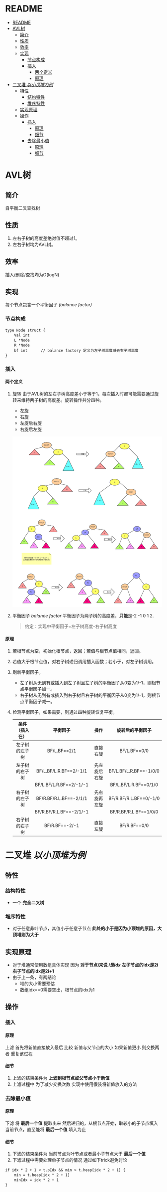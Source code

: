 # README

<!-- TOC -->

- [README](#readme)
- [AVL树](#avl树)
    - [简介](#简介)
    - [性质](#性质)
    - [效率](#效率)
    - [实现](#实现)
        - [节点构成](#节点构成)
        - [插入](#插入)
            - [两个定义](#两个定义)
            - [原理](#原理)
- [二叉堆 *以小顶堆为例*](#二叉堆-以小顶堆为例)
    - [特性](#特性)
        - [结构特性](#结构特性)
        - [堆序特性](#堆序特性)
    - [实现原理](#实现原理)
    - [操作](#操作)
        - [插入](#插入-1)
            - [原理](#原理-1)
            - [细节](#细节)
        - [去除最小值](#去除最小值)
            - [原理](#原理-2)
            - [细节](#细节-1)

<!-- /TOC -->

# AVL树

## 简介
自平衡二叉查找树

## 性质
1. 左右子树的高度差绝对值不超过1。
2. 左右子树均为AVL树。

## 效率
插入/删除/查找均为O(logN)

## 实现
每个节点包含一个平衡因子 *(balance factor)*

### 节点构成
```golang
type Node struct {
	Val int
	L *Node
	R *Node
	bf int		// balance factory 定义为左子树高度减去右子树高度
}
```

### 插入

#### 两个定义
1. 旋转 由于AVL树的左右子树高度差小于等于1，每次插入时都可能需要通过旋转来维持两子树的高度差。旋转操作共分四种。
    - 左旋
    - 右旋
    - 左旋后右旋
    - 右旋后左旋

	![AVL旋转图示](./github.com/ek1o/collections/AVL/AVLRotate.png)

2. 平衡因子 *balance factor* 平衡因子为两子树的高度差，**只能**是-2 -1 0 1 2.

    > 约定：实现中平衡因子=左子树高度-右子树高度

#### 原理
1. 若根节点为空，初始化根节点，返回；若值与根节点值相同，返回。
2. 若值大于根节点值，对右子树递归调用插入函数；若小于，对左子树调用。
3. 刷新平衡因子。
    - 左子树从无到有或插入到左子树且左子树的平衡因子从0变为1/-1，则根节点平衡因子加一。
    - 右子树从无到有或插入到右子树且右子树的平衡因子从0变为1/-1，则根节点平衡因子减一。
4. 检测平衡因子，如果需要，则通过四种旋转恢复平衡。

    | 条件（插入在） |         平衡因子        |     操作     |    旋转后的平衡因子    |
    |:--------------:|:-----------------------:|:------------:|:----------------------:|
    | 左子树的左子树 |       BF/L.BF==2/1      |   直接右旋   |      BF/L.BF==0/0      |
    | 左子树的右子树 |  BF/L.BF/L.R.BF==2/-1/1 | 先左旋后右旋 | BF/L.BF/L.R.BF==-1/0/0 |
    |                | BF/L.BF/L.R.BF==2/-1/-1 |              |  BF/L.BF/L.R.BF==0/1/0 |
    | 右子树的左子树 |  BF/R.BF/R.L.BF==-2/1/1 | 先右旋再左旋 | BF/R.BF/R.L.BF==0/-1/0 |
    |                | BF/R.BF/R.L.BF==-2/1/-1 |              |  BF/R.BF/R.L.BF==1/0/0 |
    | 右子树的右子树 |      BF/R.BF==-2/-1     |   直接左旋   |      BF/R.BF==0/0      |

# 二叉堆 *以小顶堆为例*

## 特性

### 结构特性

- 一个 **完全二叉树**

### 堆序特性

- 对于任意非叶节点，其值小于任意子节点 **此处的小于是因为小顶堆的原因，大顶堆则为大于**

## 实现原理

- 对于堆通常使用数组具体实现 因为 **对于节点i来说 _i是idx_ 左子节点的idx是2i 右子节点的idx是2i+1**
- 由于上一条，有两结论
    - 堆的大小需要预估
    - 数组idx==0需要空出，根节点的idx为1

## 操作

### 插入

#### 原理

 上滤 首先将新值直接放入最后 比较 新值与父节点的大小 如果新值更小 则交换两者 重复该过程

#### 细节

1. 上滤的结束条件为 **上滤到根节点或父节点小于新值**
1. 上滤过程中 为了减少交换次数 实现中使用假装将新值放入的方法

### 去除最小值

#### 原理

下滤 将 **最后一个值** 提取出来 然后递归的，从根节点开始，取较小的子节点填入当前节点，直至能将 **最后一个值** 填入为止

#### 细节

1. 下滤的结束条件为 当前节点为叶节点或者最小子节点大于 **最后一个值**
1. 下滤过程中需要处理单子节点的情况 通过如下trick避免讨论
```golang
if idx * 2 + 1 < t.pIdx && min > t.heap[idx * 2 + 1] {
	min = t.heap[idx * 2 + 1]
	minIdx = idx * 2 + 1
}
```
